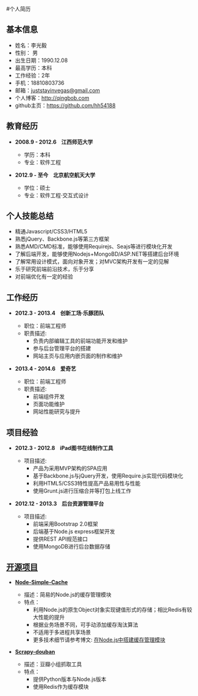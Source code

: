 #个人简历

## 基本信息

- 姓名：李光毅
- 性别： 男
- 出生日期：1990.12.08
- 最高学历：本科
- 工作经验：2年
- 手机：18810803736
- 邮箱：juststayinvegas@gmail.com
- 个人博客：http://qingbob.com
- github主页：https://github.com/hh54188

## 教育经历

- **2008.9 - 2012.6 &nbsp;&nbsp; 江西师范大学**
    - 学历：本科
    - 专业：软件工程

- **2012.9 - 至今 &nbsp;&nbsp; 北京航空航天大学**
    - 学位：硕士
    - 专业：软件工程·交互式设计

## 个人技能总结

- 精通Javascript/CSS3/HTML5
- 熟悉jQuery、Backbone.js等第三方框架
- 熟悉AMD/CMD标准，能够使用Requirejs、Seajs等进行模块化开发
- 了解后端开发，能够使用Nodejs+MongoBD/ASP.NET等搭建后台环境
- 了解常用设计模式，面向对象开发；对MVC架构开发有一定的见解
- 乐于研究前端前沿技术，乐于分享
- 对前端优化有一定的经验


## 工作经历

- **2012.3 - 2013.4 &nbsp;&nbsp; 创新工场·乐豚团队**
    - 职位：前端工程师
    - 职责描述:
        - 负责内部编辑工具的前端功能开发和维护
        - 参与后台管理平台的搭建
        - 网站主页与应用内嵌页面的制作和维护

- **2013.4 - 2014.6 &nbsp;&nbsp; 爱奇艺**
    - 职位：前端工程师
    - 职责描述:
        - 前端组件开发
        - 页面功能维护
        - 网站性能研究与提升

## 项目经验

- **2012.3 - 2012.8 &nbsp;&nbsp; iPad图书在线制作工具**
    - 项目描述:
        - 产品为采用MVP架构的SPA应用
        - 基于Backbone.js与jQuery开发，使用Require.js实现代码模块化
        - 利用HTML5/CSS3特性提高产品易用性与性能
        - 使用Grunt.js进行压缩合并等打包上线工作

- **2012.12 - 2013.3 &nbsp;&nbsp; 后台资源管理平台**
    - 项目描述:
        - 前端采用Bootstrap 2.0框架
        - 后端基于Node.js express框架开发
        - 提供REST API规范接口
        - 使用MongoDB进行后台数据存储

## [开源项目](http://qingbob.com/project/)

- **[Node-Simple-Cache](https://github.com/hh54188/Node-Simple-Cache)**
    - 描述：简易的Node.js的缓存管理模块
    - 特点：
        - 利用Node.js的原生Object对象实现键值形式的存储；相比Redis有较大性能的提升
        - 根据业务场景不同，可手动添加缓存淘汰算法
        - 不适用于多进程共享场景
        - 更多技术细节请参考博文: [在Node.js中搭建缓存管理模块](http://qingbob.com/built-cache-management-module-in-nodejs/)

- **[Scrapy-douban](https://github.com/hh54188/scrapy_douban)**
    - 描述：豆瓣小组抓取工具
    - 特点：
        - 提供Python版本与Node.js版本
        - 使用Redis作为缓存模块


